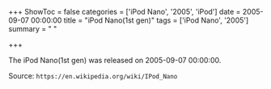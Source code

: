 +++
ShowToc = false
categories = ['iPod Nano', '2005', 'iPod']
date = 2005-09-07 00:00:00
title = "iPod Nano(1st gen)"
tags = ['iPod Nano', '2005']
summary = " "

+++

The iPod Nano(1st gen) was released on 2005-09-07 00:00:00.

Source: `https://en.wikipedia.org/wiki/IPod_Nano`


